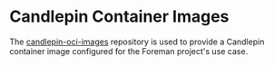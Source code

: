 # Candlepin Container Images

The [candlepin-oci-images](https://github.com/theforeman/candlepin-ocp-images) repository is used to provide a Candlepin container image configured for the Foreman project's use case.
